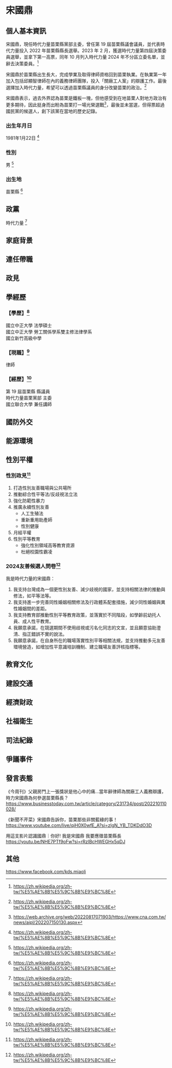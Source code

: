 # 宋國鼎

## 個人基本資訊

宋國鼎，現任時代力量苗栗縣黨部主委，曾任第 19 屆苗栗縣議會議員，並代表時代力量投入 2022 年苗栗縣縣長選舉。2023 年 2 月，獲選時代力量第四屆決策委員選舉，並拿下第一高票，同年 10 月列入時代力量 2024 年不分區立委名單，並辭去決策委員。[^1]

宋國鼎於苗栗縣出生長大，完成學業及取得律師資格回到苗栗執業。在執業第一年加入包括邱顯智律師在內的義務律師團隊，投入「關廠工人案」的辯護工作。最後選擇加入時代力量，希望可以透過苗栗縣議員的身分改變苗栗的政治。[^1]

宋國鼎表示，過去外界認為苗栗是鐵板一塊，但他感受到在地苗栗人對地方政治有更多期待，因此挺身而出盼為苗栗打一場光榮選戰[^2]，最後並未當選，但得票超過國民黨的候選人，創下該黨在當地的歷史記錄。

### 出生年月日 

1981年1月22日 [^1]

### 性別

男 [^1]

### 出生地

苗栗縣 [^1]

[^1]: https://zh.wikipedia.org/zh-tw/%E5%AE%8B%E5%9C%8B%E9%BC%8E
[^2]: https://web.archive.org/web/20220817071903/https://www.cna.com.tw/news/aipl/202207150130.aspx

## 政黨

時代力量 [^1]

[^1]: https://www.facebook.com/photo.php?fbid=918048556346614&set=pb.100044244348432.-2207520000&type=3

## 家庭背景

## 連任帶職

## 政見

## 學經歷

### 【學歷】[^1]
國立中正大學 法學碩士
<br>
國立中正大學 勞工關係學系雙主修法律學系
<br>
國立新竹高級中學
### 【現職】[^1]
律師
### 【經歷】[^1]
第 19 屆苗栗縣 縣議員
<br>
時代力量苗栗黨部 主委
<br>
國立聯合大學 兼任講師

[^1]: https://www.newpowerparty.tw/campaign

## 國防外交

## 能源環境

## 性別平權

### 性別政見[^1]

1. 打造性別友善職場與公共場所
1. 推動綜合性平等法/反歧視法立法
1. 強化防範性暴力
1. 推廣永續性別友善
    - 人工生殖法
    - 重新重用助產師
    - 性別健康
1. 月經平權
1. 性別平等教育
    - 強化性別領域高等教育資源
    - 杜絕校園性霸凌

### 2024友善候選人問卷[^1]

我是時代力量的宋國鼎：

1. 我支持台灣成為一個更性別友善、減少歧視的國家，並支持相關法律的推動與修法，如平等法等。
1. 我支持進一步完善同性婚姻相關修法及行政體系配套措施，減少同性婚姻與異性婚姻間的差距。
1. 我支持教育部推動性別平等教育政策，並落實於不同階段，如學齡前幼托人員、成人性平教育。
1. 我願意承諾，在競選期間不使用歧視或污名化同志的文宣，並且願意協助澄清、指正錯誤不實的說法。
1. 我願意承諾，在自身所在的職場落實性別平等相關法規，並支持推動多元友善環境營造，如增加性平意識培訓機制、建立職場友善評核指標等。

[^1]: https://pridewatch.tw/candidate/wl00415611

## 教育文化

## 建設交通

## 經濟財政

## 社福衛生

## 司法紀錄

## 爭議事件

## 發言表態

《今周刊》父親房門上一張獎狀是他心中的痛…當年辭律師為關廠工人義務辯護，時力宋國鼎為何參選苗栗縣長？
https://www.businesstoday.com.tw/article/category/231734/post/202210110028/

《新聞不芹菜》宋國鼎告訴你，苗栗那些非關藍綠的事！
https://www.youtube.com/live/qiH0X0wfE_A?si=zlgN_YB_TDKDdO3D

用這支影片認識國鼎｜你好! 我是宋國鼎 我要應徵苗栗縣長
https://youtu.be/NHE7PTf9oFw?si=rRzIBcHWEGHx5qDJ

## 其他

https://www.facebook.com/kds.miaoli